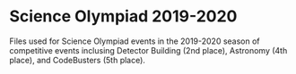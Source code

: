 # Science Olympiad 2019-2020
Files used for Science Olympiad events in the 2019-2020 season of competitive events inclusing Detector Building (2nd place), Astronomy (4th place), and CodeBusters (5th place).
